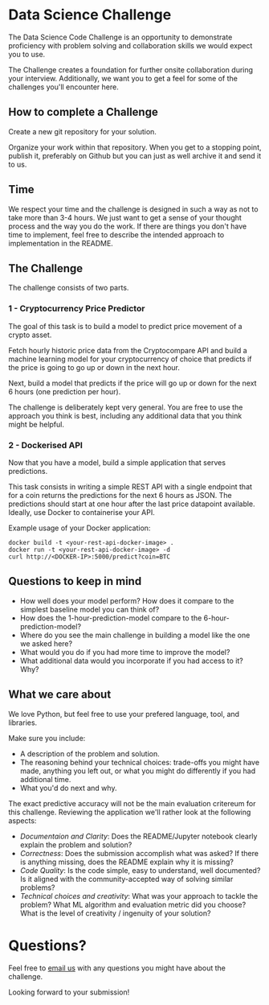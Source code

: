 # Data Science Challenge

The Data Science Code Challenge is an opportunity to demonstrate proficiency with problem solving and collaboration skills we would expect you to use.

The Challenge creates a foundation for further onsite collaboration during your interview. Additionally, we want you to get a feel for some of the challenges you'll encounter here.

## How to complete a Challenge

Create a new git repository for your solution.

Organize your work within that repository. When you get to a stopping point, publish it, preferably on Github but you can just as well archive it and send it to us.

## Time

We respect your time and the challenge is designed in such a way as not to take more than 3-4 hours. We just want to get a sense of your thought process and the way you do the work. If there are things you don't have time to implement, feel free to describe the intended approach to implementation in the README.

## The Challenge

The challenge consists of two parts.

### 1 - Cryptocurrency Price Predictor

The goal of this task is to build a model to predict price movement of a crypto asset.

Fetch hourly historic price data from the Cryptocompare API and build a machine learning model for your cryptocurrency of choice that predicts if the price is going to go up or down in the next hour.

Next, build a model that predicts if the price will go up or down for the next 6 hours (one prediction per hour).

The challenge is deliberately kept very general. You are free to use the approach you think is best, including any additional data that you think might be helpful.

### 2 - Dockerised API

Now that you have a model, build a simple application that serves predictions.

This task consists in writing a simple REST API with a single endpoint that for a coin returns the predictions for the next 6 hours as JSON. The predictions should start at one hour after the last price datapoint available. Ideally, use Docker to containerise your API.

Example usage of your Docker application:

```
docker build -t <your-rest-api-docker-image> .
docker run -t <your-rest-api-docker-image> -d
curl http://<DOCKER-IP>:5000/predict?coin=BTC
```

## Questions to keep in mind

* How well does your model perform? How does it compare to the simplest baseline model you can think of?
* How does the 1-hour-prediction-model compare to the 6-hour-prediction-model?
* Where do you see the main challenge in building a model like the one we asked here?
* What would you do if you had more time to improve the model?
* What additional data would you incorporate if you had access to it? Why?

## What we care about

We love Python, but feel free to use your prefered language, tool, and libraries.

Make sure you include:

- A description of the problem and solution.
- The reasoning behind your technical choices: trade-offs you might have made, anything you left out, or what you might do differently if you had additional time.
- What you'd do next and why.

The exact predictive accuracy will not be the main evaluation critereum for this challenge. Reviewing the application we'll rather look at the following aspects:

* *Documentaion and Clarity*: Does the README/Jupyter notebook clearly explain the problem and solution?
* *Correctness*: Does the submission accomplish what was asked? If there is anything missing, does the README explain why it is missing?
* *Code Quality*: Is the code simple, easy to understand, well documented? Is it aligned with the community-accepted way of solving similar problems?
* *Technical choices and creativity*: What was your approach to tackle the problem? What ML algorithm and evaluation metric did you choose? What is the level of creativity / ingenuity of your solution?

# Questions?

Feel free to [email us](mailto:ds@wattx.io) with any questions you might have about the challenge.

Looking forward to your submission!
